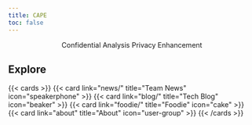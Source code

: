 ```yaml
---
title: CAPE
toc: false
---
```


<p style="text-align:center">
  Confidential Analysis Privacy Enhancement
</p>

## Explore

{{< cards >}}
{{< card link="news/" title="Team News" icon="speakerphone" >}}
{{< card link="blog/" title="Tech Blog" icon="beaker" >}}
{{< card link="foodie/" title="Foodie" icon="cake" >}}
{{< card link="about" title="About" icon="user-group" >}}
{{< /cards >}}
